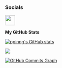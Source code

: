 
### Socials

<p align="left"> <a href="https://www.github.com/ppinng" target="_blank" rel="noreferrer"><img src="https://raw.githubusercontent.com/danielcranney/readme-generator/main/public/icons/socials/github.svg" width="32" height="32" /></a></p>

<b>My GitHub Stats</b>

<a href="http://www.github.com/ppinng"><img src="https://github-readme-stats.vercel.app/api?username=ppinng&show_icons=true&hide=&count_private=true&title_color=0891b2&text_color=ffffff&icon_color=0891b2&bg_color=ffffff&hide_border=true&show_icons=true" alt="ppinng's GitHub stats" /></a>

<a href="http://www.github.com/ppinng"><img src="https://github-readme-streak-stats.herokuapp.com/?user=ppinng&stroke=ffffff&background=#F69A5F&ring=0891b2&fire=0891b2&currStreakNum=ffffff&currStreakLabel=0891b2&sideNums=ffffff&sideLabels=ffffff&dates=ffffff&hide_border=true" /></a>

<a href="http://www.github.com/ppinng"><img src="https://github-readme-activity-graph.cyclic.app/graph?username=ppinng&bg_color=ffffff&color=ffffff&line=0891b2&point=ffffff&area_color=ffffff&area=true&hide_border=true&custom_title=GitHub%20Commits%20Graph" alt="GitHub Commits Graph" /></a>

